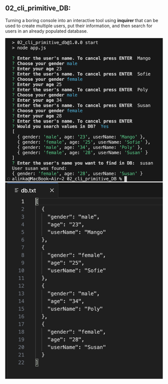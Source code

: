 ## 02_cli_primitive_DB:
Turning a boring console into an interactive tool using  <b> inquirer </b> that can be used to create multiple users, put their information, and then search for users in an already populated database.

![console](/assets/console.png)
![database](/assets/database.png)